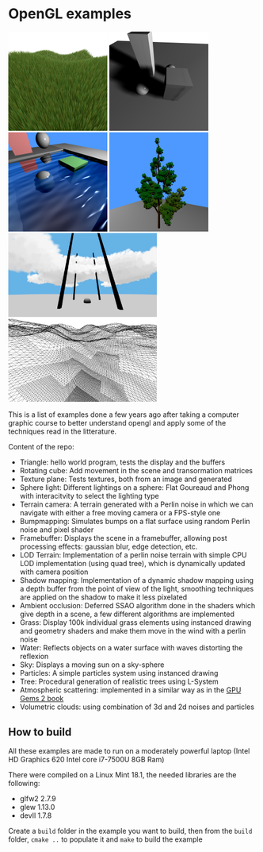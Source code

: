 # OpenGL examples

<img src="screenshots/grass_1.png" width="200"> <img src="screenshots/shadow_mapping_2.png" width="200"> <img src="screenshots/water_1.png" width="200"> <img src="screenshots/tree_2.png" width="200"> <img src="screenshots/clouds_1.png" width="300"> <img src="screenshots/lod_terrain_2.png" width="300">


This is a list of examples done a few years ago after taking a computer graphic course to better understand opengl and apply some of the techniques read in the litterature.

Content of the repo:

- Triangle: hello world program, tests the display and the buffers
- Rotating cube: Add movement in the scene and transormation matrices
- Texture plane: Tests textures, both from an image and generated
- Sphere light: Different lightings on a sphere: Flat Goureaud and Phong with interacitvity to select the lighting type
- Terrain camera: A terrain generated with a Perlin noise in which we can navigate with either a free moving camera or a FPS-style one
- Bumpmapping: Simulates bumps on a flat surface using random Perlin noise and pixel shader
- Framebuffer: Displays the scene in a framebuffer, allowing post processing effects: gaussian blur, edge detection, etc.
- LOD Terrain: Implementation of a perlin noise terrain with simple CPU LOD implementation (using quad tree), which is dynamically updated with camera position
- Shadow mapping: Implementation of a dynamic shadow mapping using a depth buffer from the point of view of the light, smoothing techniques are applied on the shadow to make it less pixelated
- Ambient occlusion: Deferred SSAO algorithm done in the shaders which give depth in a scene, a few different algorithms are implemented
- Grass: Display 100k individual grass elements using instanced drawing and geometry shaders and make them move in the wind with a perlin noise
- Water: Reflects objects on a water surface with waves distorting the reflexion
- Sky: Displays a moving sun on a sky-sphere
- Particles: A simple particles system using instanced drawing
- Tree: Procedural generation of realistic trees using L-System
- Atmospheric scattering: implemented in a similar way as in the [GPU Gems 2 book](https://developer.nvidia.com/gpugems/GPUGems2/gpugems2_chapter16.html)
- Volumetric clouds: using combination of 3d and 2d noises and particles

## How to build
All these examples are made to run on a moderately powerful laptop (Intel HD Graphics 620 Intel core i7-7500U 8GB Ram)

There were compiled on a Linux Mint 18.1, the needed libraries are the following:

- glfw2 2.7.9
- glew 1.13.0
- devIl 1.7.8

Create a `build` folder in the example you want to build, then from the `build` folder, `cmake ..` to populate it and `make` to build the example
